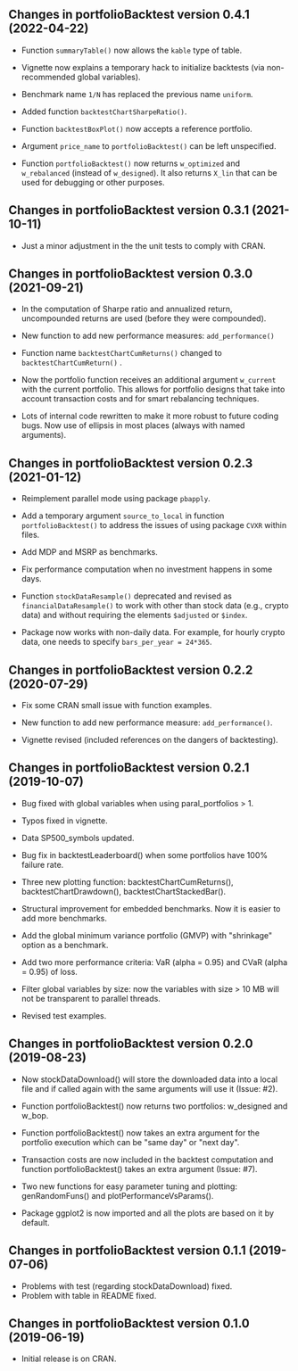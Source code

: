 ## Changes in portfolioBacktest version 0.4.1 (2022-04-22)

* Function `summaryTable()` now allows the `kable` type of table.

* Vignette now explains a temporary hack to initialize backtests (via non-recommended global variables).

* Benchmark name `1/N` has replaced the previous name `uniform`.

* Added function `backtestChartSharpeRatio()`.

* Function `backtestBoxPlot()` now accepts a reference portfolio.

* Argument `price_name` to `portfolioBacktest()` can be left unspecified.

* Function `portfolioBacktest()` now returns `w_optimized` and `w_rebalanced` (instead of `w_designed`). It also returns `X_lin` that can be used for debugging or other purposes.


## Changes in portfolioBacktest version 0.3.1 (2021-10-11)

* Just a minor adjustment in the the unit tests to comply with CRAN.


## Changes in portfolioBacktest version 0.3.0 (2021-09-21)

* In the computation of Sharpe ratio and annualized return, uncompounded returns are used (before they were compounded).

* New function to add new performance measures: `add_performance()`

* Function name `backtestChartCumReturns()` changed to `backtestChartCumReturn()` .

* Now the portfolio function receives an additional argument `w_current` with the current portfolio. This allows for portfolio designs that take into account transaction costs and for smart rebalancing techniques.

* Lots of internal code rewritten to make it more robust to future coding bugs. Now use of ellipsis in most places (always with named arguments).


## Changes in portfolioBacktest version 0.2.3 (2021-01-12)

* Reimplement parallel mode using package `pbapply`.

* Add a temporary argument `source_to_local` in function `portfolioBacktest()` to address the issues of using package `CVXR` within files.

* Add MDP and MSRP as benchmarks.

* Fix performance computation when no investment happens in some days.

* Function `stockDataResample()` deprecated and revised as `financialDataResample()` to work with other than stock data (e.g., crypto data) and without requiring the elements `$adjusted` or `$index`.

* Package now works with non-daily data. For example, for hourly crypto data, one needs to specify `bars_per_year = 24*365`.


## Changes in portfolioBacktest version 0.2.2 (2020-07-29)

* Fix some CRAN small issue with function examples.

* New function to add new performance measure: `add_performance()`.

* Vignette revised (included references on the dangers of backtesting).


## Changes in portfolioBacktest version 0.2.1 (2019-10-07)

* Bug fixed with global variables when using paral_portfolios > 1.

* Typos fixed in vignette.

* Data SP500_symbols updated.

* Bug fix in backtestLeaderboard() when some portfolios have 100% failure rate.

* Three new plotting function: backtestChartCumReturns(), backtestChartDrawdown(), backtestChartStackedBar().

* Structural improvement for embedded benchmarks. Now it is easier to add more benchmarks.

* Add the global minimum variance portfolio (GMVP) with "shrinkage" option as a benchmark.

* Add two more performance criteria: VaR (alpha = 0.95) and CVaR (alpha = 0.95) of loss.

* Filter global variables by size: now the variables with size > 10 MB will not be transparent to parallel threads.

* Revised test examples.


## Changes in portfolioBacktest version 0.2.0 (2019-08-23)

* Now stockDataDownload() will store the downloaded data into a local file 
  and if called again with the same arguments will use it (Issue: #2).
  
* Function portfolioBacktest() now returns two portfolios: w_designed and w_bop.

* Function portfolioBacktest() now takes an extra argument for the portfolio execution
  which can be "same day" or "next day".
  
* Transaction costs are now included in the backtest computation and function 
  portfolioBacktest() takes an extra argument (Issue: #7).
  
* Two new functions for easy parameter tuning and plotting: genRandomFuns() and 
  plotPerformanceVsParams().
  
* Package ggplot2 is now imported and all the plots are based on it by default.


## Changes in portfolioBacktest version 0.1.1 (2019-07-06)

* Problems with test (regarding stockDataDownload) fixed.
* Problem with table in README fixed.


## Changes in portfolioBacktest version 0.1.0 (2019-06-19)

* Initial release is on CRAN.